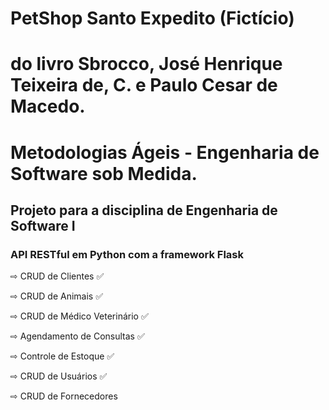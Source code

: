 # PetShop Santo Expedito (Fictício)
# do livro Sbrocco, José Henrique Teixeira de, C. e Paulo Cesar de Macedo.
# Metodologias Ágeis - Engenharia de Software sob Medida.

## Projeto para a disciplina de Engenharia de Software I

### API RESTful em Python com a framework Flask

⇨ CRUD de Clientes ✅

⇨ CRUD de Animais ✅

⇨ CRUD de Médico Veterinário ✅

⇨ Agendamento de Consultas ✅

⇨ Controle de Estoque ✅

⇨ CRUD de Usuários ✅

⇨ CRUD de Fornecedores
